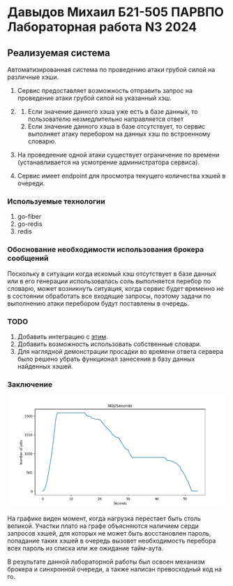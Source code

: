 # Давыдов Михаил Б21-505 ПАРВПО Лабораторная работа N3 2024
## Реализуемая система

Автоматизированная система по проведению атаки грубой силой на различные хэши.

1. Сервис предоставляет возможность отправить запрос на проведение атаки грубой силой на указанный хэш.
2. 1. Если значение данного хэша уже есть в базе данных, то пользователю незмедлительно направляется ответ
    2. Если значение данного хэша в базе отсутствует, то сервис выполняет атаку перебором на данных хэш по встроенному словарю.

3. На проведеение одной атаки существует ограничение по времени (устанавливается на усмотрение администратора сервиса).
4. Сервис имеет endpoint для просмотра текущего количества хэшей в очереди.

### Используемые технологии

1. go-fiber 
2. go-redis 
3. redis

### Обоснование необходимости использования брокера сообщений

Поскольку в ситуации когда искомый хэш отсутствует в базе данных или в его генерации использовалась соль выполняется перебор по словарю, может возникнуть ситуация, когда сервис будет временно не в состоянии обработать все входящие запросы, поэтому задачи по выполнению атаки перебором будут поставлены в очередь.


### TODO

1. Добавить интеграцию с [этим](https://github.com/mandiant/gocrack).
2. Добавить возможность использовать собственные словари.
3. Для наглядной демонстрации просадки во времени ответа сервера было решено убрать функционал занесения в базу данных найденных хэшей.


### Заключение

![plot](./assets/plot.png)

На графике виден момент, когда нагрузка перестает быть столь великой. Участки плато на графе объясняются наличием серди запросов хэшей, для которых не может быть восстановлен пароль, попадание таких хэшей в очередь вызовет необходимость перебора всех пароль из списка или же ожидание тайм-аута. 

В результате данной лабораторной работы был освоен механизм брокера и синхронной очереди, а также написан превосходный код на го.
